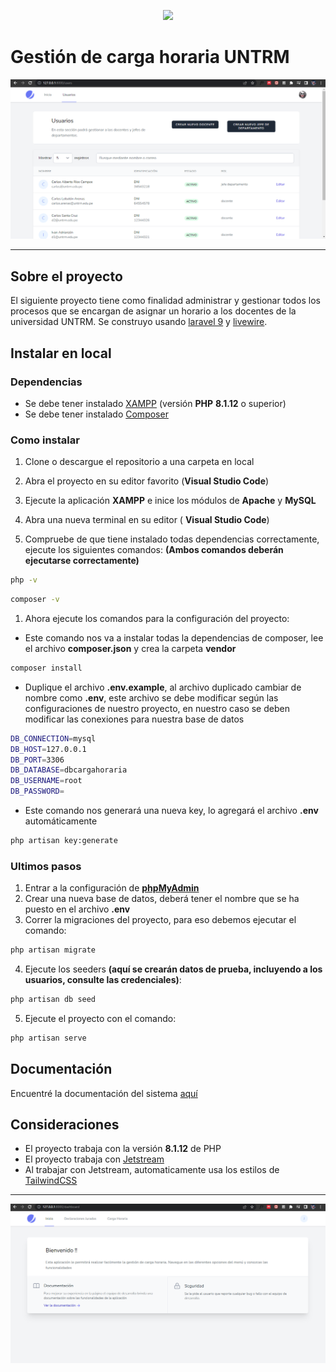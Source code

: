 <p align="center"><a href="#" target="_blank"><img src="https://avatars.githubusercontent.com/u/51960834?s=100"></a></p>

# Gestión de carga horaria UNTRM
![Img](https://github.com/SakNoelCode/Imagenes_Proyectos/blob/master/Captura%20de%20pantalla%20(5).png)

------------

## Sobre el proyecto
El siguiente proyecto tiene como finalidad administrar y gestionar todos los procesos que se encargan de asignar un horario a los docentes de la universidad UNTRM. Se construyo usando [laravel 9](https://laravel.com/docs/9.x "laravel 9") y [livewire](https://laravel-livewire.com/docs/2.x/quickstart "livewire").

## Instalar en local
### Dependencias
- Se debe tener instalado [XAMPP](https://www.apachefriends.org/es/download.html "XAMPP") (versión **PHP** **8.1.12** o superior)  
- Se debe tener instalado [Composer](https://getcomposer.org/download/ "Composer")

### Como instalar
1. Clone o descargue el repositorio a una carpeta en local

1. Abra el proyecto en su editor favorito (**Visual Studio Code**)

1. Ejecute la aplicación **XAMPP** e inice los módulos de **Apache** y **MySQL**

1. Abra una nueva terminal en su editor ( **Visual Studio Code**)

1. Compruebe de que tiene instalado todas dependencias correctamente, ejecute los siguientes comandos: **(Ambos comandos deberán ejecutarse correctamente)**
```bash
php -v
```
```bash
composer -v
```

1. Ahora ejecute los comandos para la configuración del proyecto:

- Este comando nos va a instalar todas la dependencias de composer, lee el archivo **composer.json** y crea la carpeta **vendor**
```bash
composer install
```
- Duplique el archivo **.env.example**, al archivo duplicado cambiar de nombre como **.env**, este archivo se debe modificar según las configuraciones de nuestro proyecto, en nuestro caso se deben modificar las conexiones para nuestra base de datos
```bash
DB_CONNECTION=mysql
DB_HOST=127.0.0.1
DB_PORT=3306
DB_DATABASE=dbcargahoraria
DB_USERNAME=root
DB_PASSWORD=
```
- Este comando nos generará una nueva key, lo agregará el archivo **.env** automáticamente
```bash
php artisan key:generate 
```
### Ultimos pasos
1. Entrar a la configuración de **[phpMyAdmin](http://localhost/phpmyadmin/ "phpMyAdmin")**
2. Crear una nueva base de datos, deberá tener el nombre que se ha puesto en el archivo **.env**
3. Correr la migraciones del proyecto, para eso debemos ejecutar el comando:
```bash
php artisan migrate
```
4. Ejecute los seeders **(aquí se crearán datos de prueba, incluyendo a los usuarios, consulte las credenciales)**:
```bash
php artisan db seed
```
5. Ejecute el proyecto con el comando:
```bash
php artisan serve
```

## Documentación
Encuentré la documentación del sistema [aquí](# "aquí")

## Consideraciones
- El proyecto trabaja con la versión **8.1.12** de PHP
- El proyecto trabaja con [Jetstream](https://jetstream.laravel.com/3.x/introduction.html)
- Al trabajar con Jetstream, automaticamente usa los estilos de [TailwindCSS](https://tailwindcss.com/docs/installation) 

------------
![Img](https://github.com/SakNoelCode/Imagenes_Proyectos/blob/master/Captura%20de%20pantalla%20(6).png)






